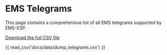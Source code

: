 # EMS Telegrams

This page contains a comprehensive list of all EMS telegrams supported by EMS-ESP.

[Download the full CSV file](data/dump_telegrams.csv)

{{ read_csv('docs/data/dump_telegrams.csv') }}
